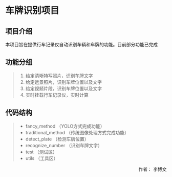 # 车牌识别项目

## 项目介绍
本项目旨在提供行车记录仪自动识别车辆和车牌的功能。目前部分功能已完成

## 功能分组
>1. 给定清晰特写照片，识别车牌文字
>2. 给定远景照片，识别车牌位置以及文字
>3. 给定视频片段，识别车牌位置以及文字
>4. 实时挂载行车记录仪，实时计算

## 代码结构
>- fancy_method （YOLO方式完成功能）
>- traditional_method （传统图像处理方式完成功能）
>  - detect_plate （检测车牌位置）
>  - recognize_number （识别车牌文字）
>- test （测试区）
>- utils （工具区）

<p align="right"> 作者： 李博文